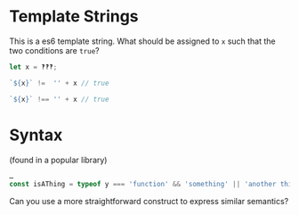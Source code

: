 # Template Strings #
This is a es6 template string. What should be assigned to `x` such that the two conditions are `true`?


```js
let x = ‽‽‽;

`${x}` !=  '' + x // true

`${x}` !== '' + x // true
```
# Syntax #

(found in a popular library)

``` js
…
const isAThing = typeof y === 'function' && 'something' || 'another thing';
```

Can you use a more straightforward construct to express similar semantics?
